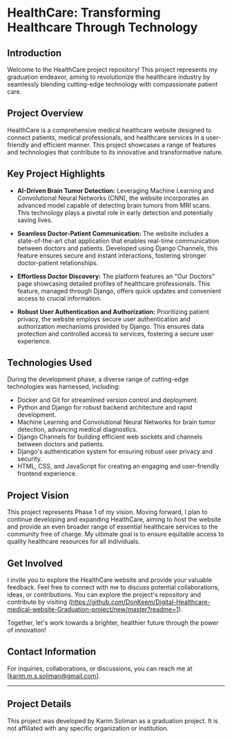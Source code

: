# HealthCare: Transforming Healthcare Through Technology


## Introduction

Welcome to the HealthCare project repository! This project represents my graduation endeavor, aiming to revolutionize the healthcare industry by seamlessly blending cutting-edge technology with compassionate patient care.

## Project Overview

HealthCare is a comprehensive medical healthcare website designed to connect patients, medical professionals, and healthcare services in a user-friendly and efficient manner. This project showcases a range of features and technologies that contribute to its innovative and transformative nature.

## Key Project Highlights

- **AI-Driven Brain Tumor Detection:** Leveraging Machine Learning and Convolutional Neural Networks (CNN), the website incorporates an advanced model capable of detecting brain tumors from MRI scans. This technology plays a pivotal role in early detection and potentially saving lives.

- **Seamless Doctor-Patient Communication:** The website includes a state-of-the-art chat application that enables real-time communication between doctors and patients. Developed using Django Channels, this feature ensures secure and instant interactions, fostering stronger doctor-patient relationships.

- **Effortless Doctor Discovery:** The platform features an "Our Doctors" page showcasing detailed profiles of healthcare professionals. This feature, managed through Django, offers quick updates and convenient access to crucial information.

- **Robust User Authentication and Authorization:** Prioritizing patient privacy, the website employs secure user authentication and authorization mechanisms provided by Django. This ensures data protection and controlled access to services, fostering a secure user experience.

## Technologies Used

During the development phase, a diverse range of cutting-edge technologies was harnessed, including:

- Docker and Git for streamlined version control and deployment.
- Python and Django for robust backend architecture and rapid development.
- Machine Learning and Convolutional Neural Networks for brain tumor detection, advancing medical diagnostics.
- Django Channels for building efficient web sockets and channels between doctors and patients.
- Django's authentication system for ensuring robust user privacy and security.
- HTML, CSS, and JavaScript for creating an engaging and user-friendly frontend experience.

## Project Vision

This project represents Phase 1 of my vision. Moving forward, I plan to continue developing and expanding HealthCare, aiming to host the website and provide an even broader range of essential healthcare services to the community free of charge. My ultimate goal is to ensure equitable access to quality healthcare resources for all individuals.

## Get Involved

I invite you to explore the HealthCare website and provide your valuable feedback. Feel free to connect with me to discuss potential collaborations, ideas, or contributions. You can explore the project's repository and contribute by visiting (https://github.com/DonKeem/Digital-Healthcare-medical-website-Graduation-project/new/master?readme=1).

Together, let's work towards a brighter, healthier future through the power of innovation!

## Contact Information

For inquiries, collaborations, or discussions, you can reach me at [karim.m.s.soliman@gmail.com].

---

## Project Details

This project was developed by Karim Soliman as a graduation project. It is not affiliated with any specific organization or institution.
